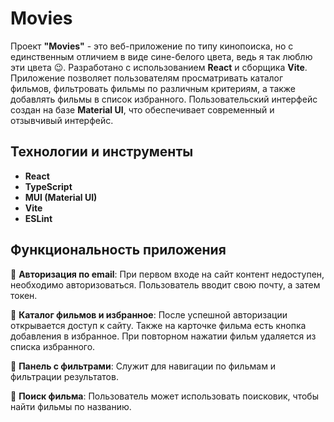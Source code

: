 # Movies

Проект **"Movies"** - это веб-приложение по типу кинопоиска, но с единственным отличием в виде сине-белого цвета, ведь я так люблю эти цвета 😉. Разработано с использованием **React** и сборщика **Vite**. Приложение позволяет пользователям просматривать каталог фильмов, фильтровать фильмы по различным критериям, а также добавлять фильмы в список избранного. Пользовательский интерфейс создан на базе **Material UI**, что обеспечивает современный и отзывчивый интерфейс.

## Технологии и инструменты

- **React**
- **TypeScript**
- **MUI (Material UI)**
- **Vite**
- **ESLint**

## Функциональность приложения

📌 **Авторизация по email**: При первом входе на сайт контент недоступен, необходимо авторизоваться. Пользователь вводит свою почту, а затем токен.

📌 **Каталог фильмов и избранное**: После успешной авторизации открывается доступ к сайту. Также на карточке фильма есть кнопка добавления в избранное. При повторном нажатии фильм удаляется из списка избранного.

📌 **Панель с фильтрами**: Служит для навигации по фильмам и фильтрации результатов.

📌 **Поиск фильма**: Пользователь может использовать поисковик, чтобы найти фильмы по названию.
